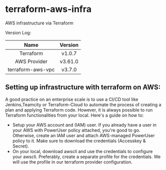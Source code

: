 # terraform-aws-infra
AWS infrastructure via Terraform

Version Log:

| Name | Version |
|:---:|:---:|
| Terraform | v1.0.7 |
| AWS Provider | v3.61.0 |
| terraform-aws-vpc | v3.7.0 |

## Setting up infrastructure with terraform on AWS:

A good practice on an enterprise scale is to use a CI/CD tool like Jenkins,Teamcity or Terraform-Cloud to automate the process of creating a plan and applying Terraform code. However, it is always possible to run Terraform functionalities from your local. Here's a guide on how to:

- Setup your AWS account and (IAM) user. If you already have a user in your AWS with PowerUser policy attached, you're good to go. Otherwise, create an IAM user and attach AWS-managed PowerUser policy to it. Make sure to download the credentials (Accesskey & Secret). 
- On your local, download awscli and use the credentials to configure your awscli. Preferably, create a separate profile for the credentials. We will use the profile in our terraform provider configuration. 
